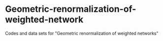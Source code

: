 # Geometric-renormalization-of-weighted-network
Codes and data sets for "Geometric renormalization of weighted networks"

